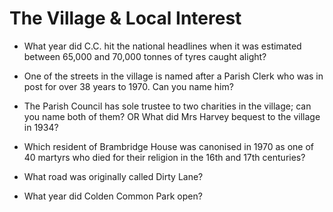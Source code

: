 The Village & Local Interest
============================

* What year did C.C. hit the national headlines when it was estimated between 65,000 and 70,000 tonnes of tyres caught alight?

* One of the streets in the village is named after a Parish Clerk who was in post for over 38 years to 1970. Can you name him?

* The Parish Council has sole trustee to two charities in the village; can you name both of them? OR
  What did Mrs Harvey bequest to the village in 1934?

* Which resident of Brambridge House was canonised in 1970 as one of 40 martyrs who died for their religion in the 16th and 17th centuries?

* What road was originally called Dirty Lane?

* What year did Colden Common Park open?
